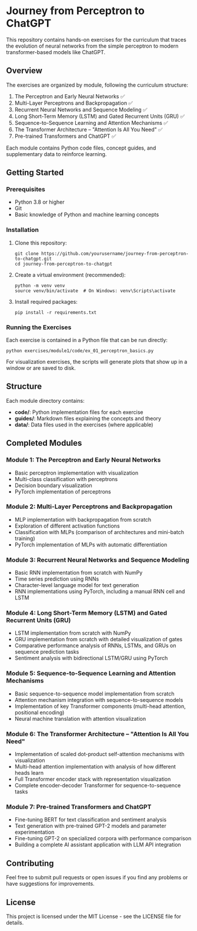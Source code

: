 # Journey from Perceptron to ChatGPT

This repository contains hands-on exercises for the curriculum that traces the evolution of neural networks from the simple perceptron to modern transformer-based models like ChatGPT.

## Overview

The exercises are organized by module, following the curriculum structure:

1. The Perceptron and Early Neural Networks ✅
2. Multi-Layer Perceptrons and Backpropagation ✅
3. Recurrent Neural Networks and Sequence Modeling ✅
4. Long Short-Term Memory (LSTM) and Gated Recurrent Units (GRU) ✅
5. Sequence-to-Sequence Learning and Attention Mechanisms ✅
6. The Transformer Architecture – "Attention Is All You Need" ✅
7. Pre-trained Transformers and ChatGPT ✅

Each module contains Python code files, concept guides, and supplementary data to reinforce learning.

## Getting Started

### Prerequisites

- Python 3.8 or higher
- Git
- Basic knowledge of Python and machine learning concepts

### Installation

1. Clone this repository:

   ```
   git clone https://github.com/yourusername/journey-from-perceptron-to-chatgpt.git
   cd journey-from-perceptron-to-chatgpt
   ```

2. Create a virtual environment (recommended):

   ```
   python -m venv venv
   source venv/bin/activate  # On Windows: venv\Scripts\activate
   ```

3. Install required packages:
   ```
   pip install -r requirements.txt
   ```

### Running the Exercises

Each exercise is contained in a Python file that can be run directly:

```
python exercises/module1/code/ex_01_perceptron_basics.py
```

For visualization exercises, the scripts will generate plots that show up in a window or are saved to disk.

## Structure

Each module directory contains:

- **code/**: Python implementation files for each exercise
- **guides/**: Markdown files explaining the concepts and theory
- **data/**: Data files used in the exercises (where applicable)

## Completed Modules

### Module 1: The Perceptron and Early Neural Networks

- Basic perceptron implementation with visualization
- Multi-class classification with perceptrons
- Decision boundary visualization
- PyTorch implementation of perceptrons

### Module 2: Multi-Layer Perceptrons and Backpropagation

- MLP implementation with backpropagation from scratch
- Exploration of different activation functions
- Classification with MLPs (comparison of architectures and mini-batch training)
- PyTorch implementation of MLPs with automatic differentiation

### Module 3: Recurrent Neural Networks and Sequence Modeling

- Basic RNN implementation from scratch with NumPy
- Time series prediction using RNNs
- Character-level language model for text generation
- RNN implementations using PyTorch, including a manual RNN cell and LSTM

### Module 4: Long Short-Term Memory (LSTM) and Gated Recurrent Units (GRU)

- LSTM implementation from scratch with NumPy
- GRU implementation from scratch with detailed visualization of gates
- Comparative performance analysis of RNNs, LSTMs, and GRUs on sequence prediction tasks
- Sentiment analysis with bidirectional LSTM/GRU using PyTorch

### Module 5: Sequence-to-Sequence Learning and Attention Mechanisms

- Basic sequence-to-sequence model implementation from scratch
- Attention mechanism integration with sequence-to-sequence models
- Implementation of key Transformer components (multi-head attention, positional encoding)
- Neural machine translation with attention visualization

### Module 6: The Transformer Architecture – "Attention Is All You Need"

- Implementation of scaled dot-product self-attention mechanisms with visualization
- Multi-head attention implementation with analysis of how different heads learn
- Full Transformer encoder stack with representation visualization
- Complete encoder-decoder Transformer for sequence-to-sequence tasks

### Module 7: Pre-trained Transformers and ChatGPT

- Fine-tuning BERT for text classification and sentiment analysis
- Text generation with pre-trained GPT-2 models and parameter experimentation
- Fine-tuning GPT-2 on specialized corpora with performance comparison
- Building a complete AI assistant application with LLM API integration

## Contributing

Feel free to submit pull requests or open issues if you find any problems or have suggestions for improvements.

## License

This project is licensed under the MIT License - see the LICENSE file for details.
